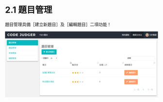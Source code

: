 # 2.1 題目管理

題目管理具備［建立新題目］及［編輯題目］二項功能！

![題目管理](../.gitbook/assets/cjmd02-jiao-shi-zhu-kong-tai-01-ti-mu-guan-li-01-jian-li-xin-ti-mu-06png.png)
